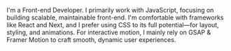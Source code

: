 <!--  <h1 align="center">Hi, I'm Misbah Haque</h1>
<h3 align="center">A Passionate Full-Stack Developer in Progress</h3>

<p align="center"> 
<!--   <img src="https://komarev.com/ghpvc/?username=misbahhaq&label=Profile%20Views&color=0e75b6&style=flat" alt="Profile Views" />  -->
<!--  <img src="https://github-profile-trophy.vercel.app/?username=misbahhaq&margin-w=5&row=1&column=7&theme=gruvbox&no-frame=true" alt="GitHub Trophies" />
</p>

---


<h3 align="center">Tech Snapshot </h3>

```mermaid
mindmap
  root((Skills))
    Languages
      JavaScript
      Python
      Dart
    Backend 
      Node.js
      Express.js
      Firebase
      MySQL
      MongoDB
    Frontend 
      React.js
      Next.js
      Tailwind CSS
      Bootstrap
      ShadCDN
    Deployment
      Git
      Vercel
      Netlify
```




---

<h3 align="center">📊 GitHub Stats</h3>

<div align="center">
  <img src="https://github-readme-stats.vercel.app/api?username=MisbahHaq&hide_title=false&hide_rank=false&show_icons=true&include_all_commits=true&count_private=true&theme=dracula&locale=en&hide_border=false" height="150" alt="GitHub Stats" />
  <img src="https://github-readme-stats.vercel.app/api/top-langs?username=MisbahHaq&layout=compact&card_width=320&langs_count=5&theme=dracula&hide_border=false" height="150" alt="Top Languages" />
</div>

<p align="center">
  <img src="https://github-readme-streak-stats.herokuapp.com/?user=misbahhaq&theme=dracula" alt="GitHub Streak" />
</p>

<p align="center">
  <img src="https://profile-counter.glitch.me/MisbahHaq/count.svg?" alt="Profile Counter" />
</p>
<p align="center">
        <img src="https://raw.githubusercontent.com/mayhemantt/mayhemantt/Update/svg/Bottom.svg" alt="Github Stats" />
</p> -->
I'm a Front-end Developer. I primarily work with JavaScript, focusing on building scalable, maintainable front-end. I'm comfortable with frameworks like React and Next, and I prefer using CSS to its full potential—for layout, styling, and animations. For interactive motion, I mainly rely on GSAP & Framer Motion to craft smooth, dynamic user experiences.




